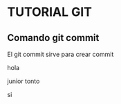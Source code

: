 # TUTORIAL GIT

## Comando git commit

El git commit sirve para crear commit

hola

junior tonto

si
